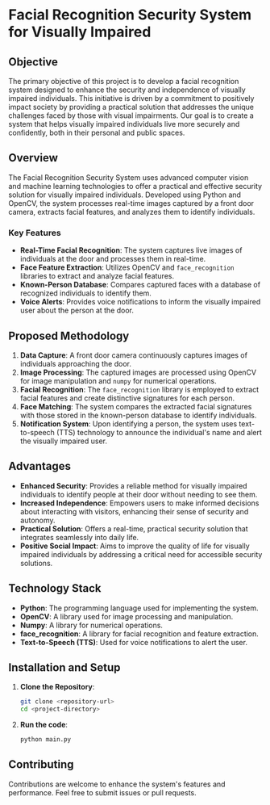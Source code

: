 # Facial Recognition Security System for Visually Impaired

## Objective

The primary objective of this project is to develop a facial recognition system designed to enhance the security and independence of visually impaired individuals. This initiative is driven by a commitment to positively impact society by providing a practical solution that addresses the unique challenges faced by those with visual impairments. Our goal is to create a system that helps visually impaired individuals live more securely and confidently, both in their personal and public spaces.

## Overview

The Facial Recognition Security System uses advanced computer vision and machine learning technologies to offer a practical and effective security solution for visually impaired individuals. Developed using Python and OpenCV, the system processes real-time images captured by a front door camera, extracts facial features, and analyzes them to identify individuals.

### Key Features

- **Real-Time Facial Recognition**: The system captures live images of individuals at the door and processes them in real-time.
- **Face Feature Extraction**: Utilizes OpenCV and `face_recognition` libraries to extract and analyze facial features.
- **Known-Person Database**: Compares captured faces with a database of recognized individuals to identify them.
- **Voice Alerts**: Provides voice notifications to inform the visually impaired user about the person at the door.

## Proposed Methodology

1. **Data Capture**: A front door camera continuously captures images of individuals approaching the door.
2. **Image Processing**: The captured images are processed using OpenCV for image manipulation and `numpy` for numerical operations.
3. **Facial Recognition**: The `face_recognition` library is employed to extract facial features and create distinctive signatures for each person.
4. **Face Matching**: The system compares the extracted facial signatures with those stored in the known-person database to identify individuals.
5. **Notification System**: Upon identifying a person, the system uses text-to-speech (TTS) technology to announce the individual's name and alert the visually impaired user.

## Advantages

- **Enhanced Security**: Provides a reliable method for visually impaired individuals to identify people at their door without needing to see them.
- **Increased Independence**: Empowers users to make informed decisions about interacting with visitors, enhancing their sense of security and autonomy.
- **Practical Solution**: Offers a real-time, practical security solution that integrates seamlessly into daily life.
- **Positive Social Impact**: Aims to improve the quality of life for visually impaired individuals by addressing a critical need for accessible security solutions.

## Technology Stack

- **Python**: The programming language used for implementing the system.
- **OpenCV**: A library used for image processing and manipulation.
- **Numpy**: A library for numerical operations.
- **face_recognition**: A library for facial recognition and feature extraction.
- **Text-to-Speech (TTS)**: Used for voice notifications to alert the user.

## Installation and Setup

1. **Clone the Repository**:
   ```bash
   git clone <repository-url>
   cd <project-directory>
   ```

2. **Run the code**:
   ```bash
   python main.py
   ```

## Contributing

Contributions are welcome to enhance the system's features and performance. Feel free to submit issues or pull requests.
